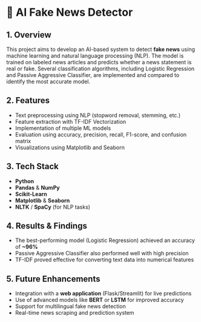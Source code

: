# 📰 AI Fake News Detector

## 1. Overview

This project aims to develop an AI-based system to detect **fake news** using machine learning and natural language processing (NLP). The model is trained on labeled news articles and predicts whether a news statement is real or fake. Several classification algorithms, including Logistic Regression and Passive Aggressive Classifier, are implemented and compared to identify the most accurate model.

## 2. Features

- Text preprocessing using NLP (stopword removal, stemming, etc.)
- Feature extraction with TF-IDF Vectorization
- Implementation of multiple ML models
- Evaluation using accuracy, precision, recall, F1-score, and confusion matrix
- Visualizations using Matplotlib and Seaborn

## 3. Tech Stack

- **Python**
- **Pandas** & **NumPy**
- **Scikit-Learn**
- **Matplotlib** & **Seaborn**
- **NLTK** / **SpaCy** (for NLP tasks)

## 4. Results & Findings

- The best-performing model (Logistic Regression) achieved an accuracy of **~96%**
- Passive Aggressive Classifier also performed well with high precision
- TF-IDF proved effective for converting text data into numerical features

## 5. Future Enhancements

- Integration with a **web application** (Flask/Streamlit) for live predictions
- Use of advanced models like **BERT** or **LSTM** for improved accuracy
- Support for multilingual fake news detection
- Real-time news scraping and prediction system




